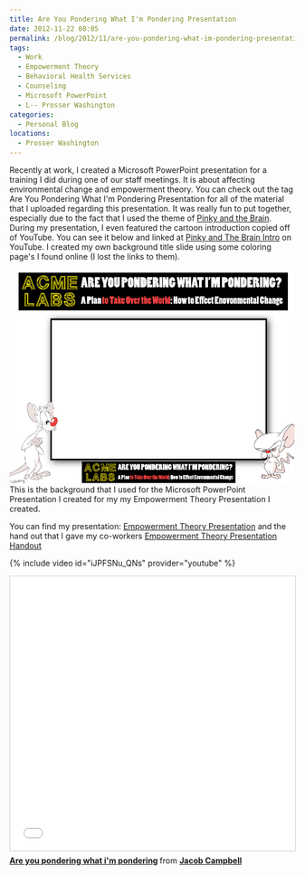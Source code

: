 ```yaml
---
title: Are You Pondering What I'm Pondering Presentation
date: 2012-11-22 08:05
permalink: /blog/2012/11/are-you-pondering-what-im-pondering-presentation
tags:
  - Work
  - Empowerment Theory
  - Behavioral Health Services
  - Counseling
  - Microsoft PowerPoint
  - L-- Prosser Washington
categories:
  - Personal Blog
locations: 
  - Prosser Washington
---
```


Recently at work, I created a Microsoft PowerPoint presentation for a training I did during one of our staff meetings. It is about affecting environmental change and empowerment theory. You can check out the tag Are You Pondering What I'm Pondering Presentation for all of the material that I uploaded regarding this presentation. It was really fun to put together, especially due to the fact that I used the theme of [Pinky and the Brain][1]. During my presentation, I even featured the cartoon introduction copied off of YouTube. You can see it below and linked at [Pinky and The Brain Intro][2] on YouTube. I created my own background title slide using some coloring page's I found online (I lost the links to them).

   [1]: http://en.wikipedia.org/wiki/Pinky_and_the_Brain
   [2]: http://youtu.be/iJPFSNu_QNs

![ This is the background that I used for the Microsoft PowerPoint Presentation I created for my my Empowerment Theory Presentation I created. ][3] This is the background that I used for the Microsoft PowerPoint Presentation I created for my my Empowerment Theory Presentation I created. 

   [3]: /assets/media/are-you-pondering-what-im-pondering-presentation.jpg

You can find my presentation: [Empowerment Theory Presentation][4] and the hand out that I gave my co-workers [Empowerment Theory Presentation Handout][5]

   [4]: /resources/empowerment-theory-presentation
   [5]: /resources/empowerment-theory-presentation-handout

{% include video id="iJPFSNu_QNs" provider="youtube" %}

<iframe src="//www.slideshare.net/slideshow/embed_code/key/weczlL3RDgUWdt" width="595" height="485" frameborder="0" marginwidth="0" marginheight="0" scrolling="no" style="border:1px solid #CCC; border-width:1px; margin-bottom:5px; max-width: 100%;" allowfullscreen> </iframe> <div style="margin-bottom:5px"> <strong> <a href="//www.slideshare.net/campjacob/are-you-pondering-what-im-pondering" title="Are you pondering what i&#x27;m pondering" target="_blank">Are you pondering what i&#x27;m pondering</a> </strong> from <strong><a href="https://www.slideshare.net/campjacob" target="_blank">Jacob Campbell</a></strong> </div>
